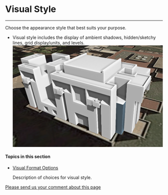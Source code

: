 # Visual Style

----

Choose the appearance style that best suits your purpose.
  
* Visual style includes the display of ambient shadows, hidden/sketchy lines, grid display/units, and levels.![](Images/GUID-04E59A97-2913-4E31-8A52-EF7FE03CC67B-low.png)

  

#### Topics in this section

* [Visual Format Options ](GUID-83201191-789C-4173-BBCC-B1860C9B221C.htm)
    
    Description of choices for visual style.

[Please send us your comment about this page](#)